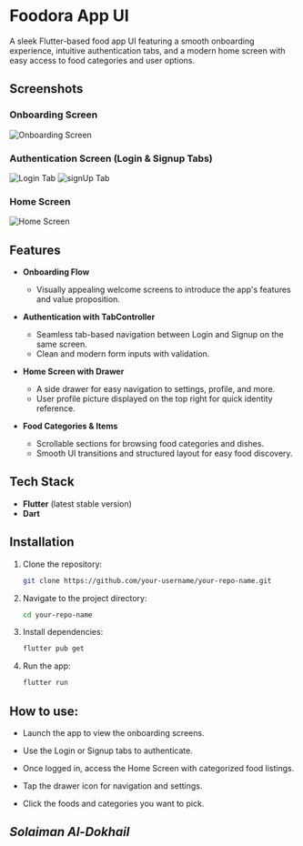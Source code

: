 # Foodora App UI

A sleek Flutter-based food app UI featuring a smooth onboarding experience, intuitive authentication tabs, and a modern home screen with easy access to food categories and user options.

## Screenshots

### Onboarding Screen  
![Onboarding Screen](Screenshots/onboarding.png)

### Authentication Screen (Login & Signup Tabs)  
![Login Tab](Screenshots/login.png)
![signUp Tab](Screenshots/signUp.png)
### Home Screen  
![Home Screen](Screenshots/home.png)

## Features

- **Onboarding Flow**  
  - Visually appealing welcome screens to introduce the app's features and value proposition.

- **Authentication with TabController**  
  - Seamless tab-based navigation between Login and Signup on the same screen.
  - Clean and modern form inputs with validation.

- **Home Screen with Drawer**  
  - A side drawer for easy navigation to settings, profile, and more.
  - User profile picture displayed on the top right for quick identity reference.

- **Food Categories & Items**  
  - Scrollable sections for browsing food categories and dishes.
  - Smooth UI transitions and structured layout for easy food discovery.

## Tech Stack

- **Flutter** (latest stable version)  
- **Dart**

## Installation

1. Clone the repository:
   ```bash
   git clone https://github.com/your-username/your-repo-name.git
2. Navigate to the project directory:
    ```bash
    cd your-repo-name
3. Install dependencies:
    ```bash
    flutter pub get
4. Run the app:
    ```bash
    flutter run
## How to use:
- Launch the app to view the onboarding screens.

- Use the Login or Signup tabs to authenticate.

- Once logged in, access the Home Screen with categorized food listings.

- Tap the drawer icon for navigation and settings.

- Click the foods and categories you want to pick.

## *Solaiman Al-Dokhail*

